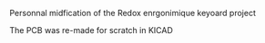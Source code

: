 Personnal midfication of the Redox enrgonimique keyoard project

The PCB was re-made for scratch in KICAD
